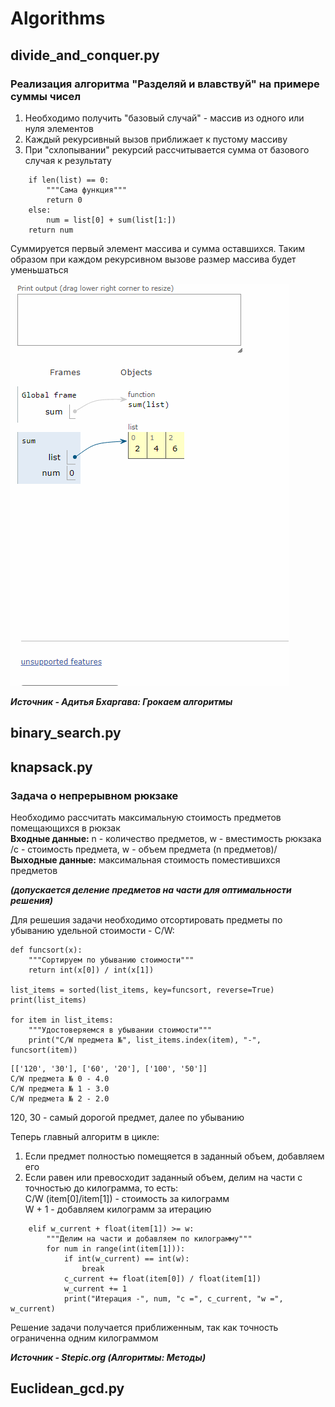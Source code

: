 # Algorithms
## divide_and_conquer.py 
### Реализация алгоритма "Разделяй и влавствуй" на примере суммы чисел
1. Необходимо получить "базовый случай" - массив из одного или нуля элементов
2. Каждый рекурсивный вызов приближает к пустому массиву 
3. При "схлопывании" рекурсий рассчитывается сумма от базового случая к результату
```
    if len(list) == 0:
        """Сама функция"""
        return 0
    else:
        num = list[0] + sum(list[1:])
    return num
```
Суммируется первый элемент массива и сумма оставшихся.
Таким образом при каждом рекурсивном вызове размер массива будет уменьшаться 

![alt text](screenshots/divide.gif)

***Источник - Адитья Бхаргава: Грокаем алгоритмы***

## binary_search.py

## knapsack.py
### Задача о непрерывном рюкзаке
Необходимо рассчитать максимальную стоимость предметов помещающихся в рюкзак  
**Входные данные:** n - количество предметов, w - вместимость рюкзака  
/c - стоимость предмета, w - объем предмета (n предметов)/  
**Выходные данные:** максимальная стоимость поместившихся предметов 
  
***(допускается деление предметов на части для оптимальности решения)***


Для решешия задачи необходимо отсортировать предметы по убыванию удельной стоимости - C/W:
```
def funcsort(x):
    """Сортируем по убыванию стоимости"""
    return int(x[0]) / int(x[1])

list_items = sorted(list_items, key=funcsort, reverse=True)
print(list_items)

for item in list_items:
    """Удостоверяемся в убывании стоимости"""
    print("C/W предмета №", list_items.index(item), "-", funcsort(item))
```
```
[['120', '30'], ['60', '20'], ['100', '50']]
C/W предмета № 0 - 4.0
C/W предмета № 1 - 3.0
C/W предмета № 2 - 2.0
```
120, 30 - самый дорогой предмет, далее по убыванию

Теперь главный алгоритм в цикле:
1. Если предмет полностью помещяется в заданный объем, добавляем его
2. Если равен или превосходит заданный объем, делим на части с точностью до килограмма, то есть:  
C/W (item[0]/item[1]) - стоимость за килограмм   
W + 1 - добавляем килограмм за итерацию
```
    elif w_current + float(item[1]) >= w:
        """Делим на части и добавляем по килограмму"""
        for num in range(int(item[1])):
            if int(w_current) == int(w):
                break
            c_current += float(item[0]) / float(item[1])
            w_current += 1
            print("Итерация -", num, "с =", c_current, "w =", w_current)
```
Решение задачи получается приближенным, так как точность ограниченна одним килограммом

***Источник - Stepic.org (Алгоритмы: Методы)***
## Euclidean_gcd.py
